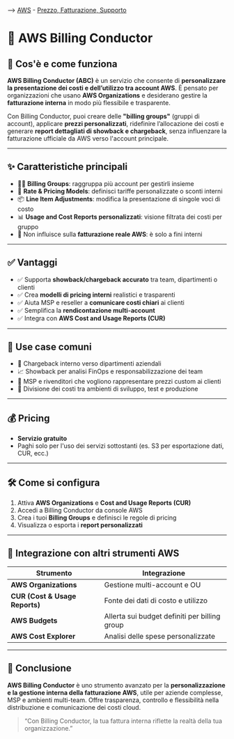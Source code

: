--> [AWS](AWS.md)  -  [Prezzo, Fatturazione, Supporto](Prezzo-Fatturazione-Supporto.md)
# 🧾 AWS Billing Conductor

## 📘 Cos'è e come funziona

**AWS Billing Conductor (ABC)** è un servizio che consente di **personalizzare la presentazione dei costi e dell’utilizzo tra account AWS**. È pensato per organizzazioni che usano **AWS Organizations** e desiderano gestire la **fatturazione interna** in modo più flessibile e trasparente.

Con Billing Conductor, puoi creare delle **"billing groups"** (gruppi di account), applicare **prezzi personalizzati**, ridefinire l’allocazione dei costi e generare **report dettagliati di showback e chargeback**, senza influenzare la fatturazione ufficiale da AWS verso l'account principale.

---

## ✨ Caratteristiche principali

- 🧑‍💼 **Billing Groups**: raggruppa più account per gestirli insieme
- 🧾 **Rate & Pricing Models**: definisci tariffe personalizzate o sconti interni
- 📦 **Line Item Adjustments**: modifica la presentazione di singole voci di costo
- 📊 **Usage and Cost Reports personalizzati**: visione filtrata dei costi per gruppo
- 🔐 Non influisce sulla **fatturazione reale AWS**: è solo a fini interni

---

## ✅ Vantaggi

- ✅ Supporta **showback/chargeback accurato** tra team, dipartimenti o clienti
- ✅ Crea **modelli di pricing interni** realistici e trasparenti
- ✅ Aiuta MSP e reseller a **comunicare costi chiari** ai clienti
- ✅ Semplifica la **rendicontazione multi-account**
- ✅ Integra con **AWS Cost and Usage Reports (CUR)**

---

## 🚀 Use case comuni

- 🧮 Chargeback interno verso dipartimenti aziendali
- 📈 Showback per analisi FinOps e responsabilizzazione dei team
- 🧾 MSP e rivenditori che vogliono rappresentare prezzi custom ai clienti
- 🧩 Divisione dei costi tra ambienti di sviluppo, test e produzione

---

## 💰 Pricing

- **Servizio gratuito**
- Paghi solo per l'uso dei servizi sottostanti (es. S3 per esportazione dati, CUR, ecc.)

---

## 🛠️ Come si configura

1. Attiva **AWS Organizations** e **Cost and Usage Reports (CUR)**
2. Accedi a Billing Conductor da console AWS
3. Crea i tuoi **Billing Groups** e definisci le regole di pricing
4. Visualizza o esporta i **report personalizzati**

---

## 🔄 Integrazione con altri strumenti AWS

| Strumento                    | Integrazione |
|-----------------------------|--------------|
| **AWS Organizations**       | Gestione multi-account e OU                    |
| **CUR (Cost & Usage Reports)** | Fonte dei dati di costo e utilizzo           |
| **AWS Budgets**             | Allerta sui budget definiti per billing group |
| **AWS Cost Explorer**       | Analisi delle spese personalizzate             |

---

## 📌 Conclusione

**AWS Billing Conductor** è uno strumento avanzato per la **personalizzazione e la gestione interna della fatturazione AWS**, utile per aziende complesse, MSP e ambienti multi-team. Offre trasparenza, controllo e flessibilità nella distribuzione e comunicazione dei costi cloud.

> “Con Billing Conductor, la tua fattura interna riflette la realtà della tua organizzazione.”

